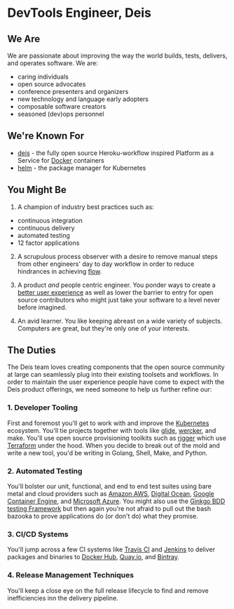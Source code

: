 # DevTools Engineer, Deis

## We Are

We are passionate about improving the way the world builds, tests, delivers,
and operates software. We are:

- caring individuals
- open source advocates
- conference presenters and organizers
- new technology and language early adopters
- composable software creators
- seasoned (dev)ops personnel

## We're Known For

- [deis][deis] - the fully open source Heroku-workflow inspired Platform as a
Service for [Docker][docker] containers
- [helm][helm] - the package manager for Kubernetes

## You Might Be

1. A champion of industry best practices such as:

  - continuous integration
  - continuous delivery
  - automated testing
  - 12 factor applications

2. A scrupulous process observer with a desire to remove manual steps from other
engineers' day to day workflow in order to reduce hindrances in achieving
[flow][flow].

3. A product _and_ people centric engineer. You ponder ways to create
a [better user experience][joelux] as well as lower the barrier to entry for
open source contributors who might just take your software to a level never
before imagined.

4. An avid learner. You like keeping abreast on a wide variety of subjects.
Computers are great, but they're only one of your interests.

## The Duties

The Deis team loves creating components that the open source community at large
can seamlessly plug into their existing toolsets and workflows. In order to
maintain the user experience people have come to expect with the Deis product
offerings, we need someone to help us further refine our:

### 1. Developer Tooling

First and foremost you'll get to work with and improve the [Kubernetes][kubernetes]
ecosystem. You'll tie projects together with tools like [glide][glide],
[wercker][wercker], and make. You'll use open source provisioning toolkits such
as [rigger][rigger] which use [Terraform][terraform] under the hood. When you
decide to break out of the mold and write a new tool, you'd be writing in
Golang, Shell, Make, and Python.

### 2. Automated Testing

You'll bolster our unit, functional, and end to end test suites using bare metal
and cloud providers such as [Amazon AWS][aws], [Digital Ocean][do],
[Google Container Engine][gke], and [Microsoft Azure][azure].
You might also use the [Ginkgo BDD testing Framework][ginkgo] but then again
you're not afraid to pull out the bash bazooka to prove applications do
(or don't do) what they promise.

### 3. CI/CD Systems

You'll jump across a few CI systems like [Travis CI][travis] and
[Jenkins][jenkins] to deliver packages and binaries to [Docker Hub][dockerhub],
[Quay.io][quay], and [Bintray][bintray].

### 4. Release Management Techniques

You'll keep a close eye on the full release lifecycle to find and remove
inefficiencies inn the delivery pipeline.

[aws]: http://aws.amazon.com/
[azure]: https://azure.microsoft.com/en-us/
[bintray]: https://bintray.com/
[deis]: http://deis.io/
[do]: https://digitalocean.com
[docker]: https://www.docker.com/
[dockerhub]: https://hub.docker.com/
[flow]: https://en.wikipedia.org/wiki/Flow_(psychology)
[ginkgo]: http://onsi.github.io/ginkgo/
[gke]: https://cloud.google.com/container-engine/
[glide]: https://github.com/Masterminds/glide
[glide]: https://github.com/Masterminds/glide
[helm]: http://helm.sh/
[jenkins]: https://ci.deis.io
[joelux]: http://www.joelonsoftware.com/uibook/chapters/fog0000000062.html
[kubernetes]: http://kubernetes.io/
[quay]: https://quay.io/
[rigger]: https://github.com/deis/rigger
[terraform]: https://www.terraform.io/
[travis]: https://travis-ci.org/deis
[wercker]: http://wercker.com/
